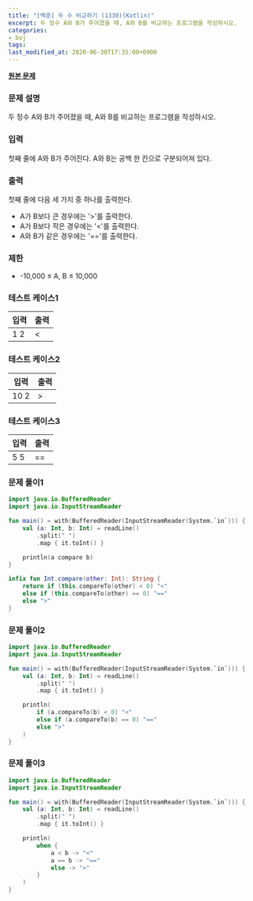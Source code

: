 ```yaml
---
title: "[백준] 두 수 비교하기 (1330)(Kotlin)"
excerpt: 두 정수 A와 B가 주어졌을 때, A와 B를 비교하는 프로그램을 작성하시오.
categories:
- boj
tags:
last_modified_at: 2020-06-30T17:35:00+0900
---
```


**[원본 문제](https://www.acmicpc.net/problem/1330)**

### 문제 설명

두 정수 A와 B가 주어졌을 때, A와 B를 비교하는 프로그램을 작성하시오.

### 입력

첫째 줄에 A와 B가 주어진다. A와 B는 공백 한 칸으로 구분되어져 있다.

### 출력

첫째 줄에 다음 세 가지 중 하나를 출력한다.

  * A가 B보다 큰 경우에는 '>'를 출력한다.
  * A가 B보다 작은 경우에는 '<'를 출력한다.
  * A와 B가 같은 경우에는 '=='를 출력한다.

### 제한

  * -10,000 ≤ A, B ≤ 10,000

### 테스트 케이스1

|입력|출력|
|-----|-----|
|1 2|<|

### 테스트 케이스2

|입력|출력|
|-----|-----|
|10 2|>|

### 테스트 케이스3

|입력|출력|
|-----|-----|
|5 5|==|

### 문제 풀이1

```kotlin
import java.io.BufferedReader
import java.io.InputStreamReader

fun main() = with(BufferedReader(InputStreamReader(System.`in`))) {
    val (a: Int, b: Int) = readLine()
        .split(" ")
        .map { it.toInt() }

    println(a compare b)
}

infix fun Int.compare(other: Int): String {
    return if (this.compareTo(other) < 0) "<"
    else if (this.compareTo(other) == 0) "=="
    else ">"
}
```

### 문제 풀이2

```kotlin
import java.io.BufferedReader
import java.io.InputStreamReader

fun main() = with(BufferedReader(InputStreamReader(System.`in`))) {
    val (a: Int, b: Int) = readLine()
        .split(" ")
        .map { it.toInt() }

    println(
        if (a.compareTo(b) < 0) "<"
        else if (a.compareTo(b) == 0) "=="
        else ">"
    )
}
```

### 문제 풀이3

```kotlin
import java.io.BufferedReader
import java.io.InputStreamReader

fun main() = with(BufferedReader(InputStreamReader(System.`in`))) {
    val (a: Int, b: Int) = readLine()
        .split(" ")
        .map { it.toInt() }

    println(
        when {
            a < b -> "<"
            a == b -> "=="
            else -> ">"
        }
    )
}
```
